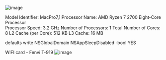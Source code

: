 
![image](https://github.com/williamcorney/ga-a320m-s2h-efi/assets/118494245/212bbf39-33b7-435f-8101-be40e520ec6b)

Model Identifier:	MacPro7,1
Processor Name:	AMD Ryzen 7 2700 Eight-Core Processor          
Processor Speed:	3.2 GHz
Number of Processors:	1
Total Number of Cores:	8
L2 Cache (per Core):	512 KB
L3 Cache:	16 MB

defaults write NSGlobalDomain NSAppSleepDisabled -bool YES

WIFI card - Fenvi T-919
![image](https://github.com/williamcorney/ga-a320m-s2h-efi/assets/118494245/238b3611-d419-4468-bda0-df83944a7d27)
